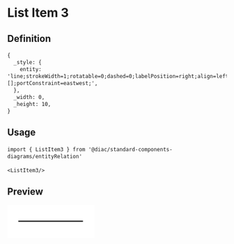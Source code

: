# List Item 3

## Definition

```
{
  _style: { 
    entity: 'line;strokeWidth=1;rotatable=0;dashed=0;labelPosition=right;align=left;verticalAlign=middle;spacingTop=0;spacingLeft=6;points=[];portConstraint=eastwest;',
  },
  _width: 0,
  _height: 10,
}
```

## Usage

```
import { ListItem3 } from '@diac/standard-components-diagrams/entityRelation'

<ListItem3/>
```

## Preview

<img src="./list-item-3.png" width="200"/>

